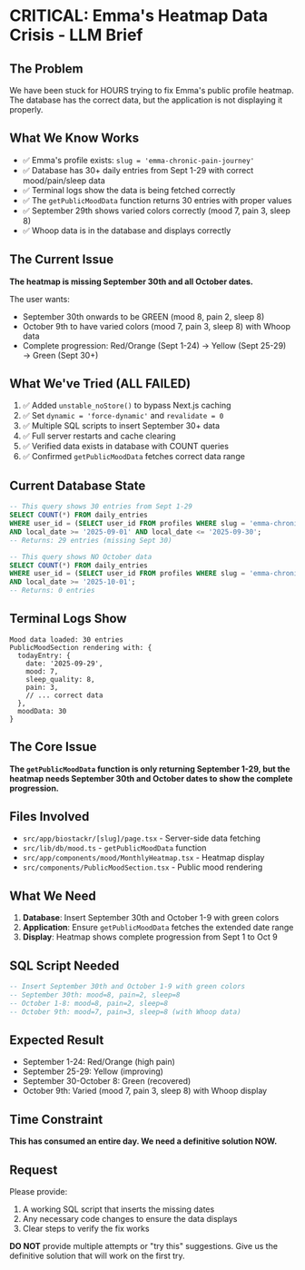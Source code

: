 # CRITICAL: Emma's Heatmap Data Crisis - LLM Brief

## The Problem
We have been stuck for HOURS trying to fix Emma's public profile heatmap. The database has the correct data, but the application is not displaying it properly.

## What We Know Works
- ✅ Emma's profile exists: `slug = 'emma-chronic-pain-journey'`
- ✅ Database has 30+ daily entries from Sept 1-29 with correct mood/pain/sleep data
- ✅ Terminal logs show the data is being fetched correctly
- ✅ The `getPublicMoodData` function returns 30 entries with proper values
- ✅ September 29th shows varied colors correctly (mood 7, pain 3, sleep 8)
- ✅ Whoop data is in the database and displays correctly

## The Current Issue
**The heatmap is missing September 30th and all October dates.** 

The user wants:
- September 30th onwards to be GREEN (mood 8, pain 2, sleep 8)
- October 9th to have varied colors (mood 7, pain 3, sleep 8) with Whoop data
- Complete progression: Red/Orange (Sept 1-24) → Yellow (Sept 25-29) → Green (Sept 30+)

## What We've Tried (ALL FAILED)
1. ✅ Added `unstable_noStore()` to bypass Next.js caching
2. ✅ Set `dynamic = 'force-dynamic'` and `revalidate = 0`
3. ✅ Multiple SQL scripts to insert September 30+ data
4. ✅ Full server restarts and cache clearing
5. ✅ Verified data exists in database with COUNT queries
6. ✅ Confirmed `getPublicMoodData` fetches correct data range

## Current Database State
```sql
-- This query shows 30 entries from Sept 1-29
SELECT COUNT(*) FROM daily_entries 
WHERE user_id = (SELECT user_id FROM profiles WHERE slug = 'emma-chronic-pain-journey')
AND local_date >= '2025-09-01' AND local_date <= '2025-09-30';
-- Returns: 29 entries (missing Sept 30)

-- This query shows NO October data
SELECT COUNT(*) FROM daily_entries 
WHERE user_id = (SELECT user_id FROM profiles WHERE slug = 'emma-chronic-pain-journey')
AND local_date >= '2025-10-01';
-- Returns: 0 entries
```

## Terminal Logs Show
```
Mood data loaded: 30 entries
PublicMoodSection rendering with: {
  todayEntry: {
    date: '2025-09-29',
    mood: 7,
    sleep_quality: 8,
    pain: 3,
    // ... correct data
  },
  moodData: 30
}
```

## The Core Issue
**The `getPublicMoodData` function is only returning September 1-29, but the heatmap needs September 30th and October dates to show the complete progression.**

## Files Involved
- `src/app/biostackr/[slug]/page.tsx` - Server-side data fetching
- `src/lib/db/mood.ts` - `getPublicMoodData` function
- `src/app/components/mood/MonthlyHeatmap.tsx` - Heatmap display
- `src/components/PublicMoodSection.tsx` - Public mood rendering

## What We Need
1. **Database**: Insert September 30th and October 1-9 with green colors
2. **Application**: Ensure `getPublicMoodData` fetches the extended date range
3. **Display**: Heatmap shows complete progression from Sept 1 to Oct 9

## SQL Script Needed
```sql
-- Insert September 30th and October 1-9 with green colors
-- September 30th: mood=8, pain=2, sleep=8
-- October 1-8: mood=8, pain=2, sleep=8  
-- October 9th: mood=7, pain=3, sleep=8 (with Whoop data)
```

## Expected Result
- September 1-24: Red/Orange (high pain)
- September 25-29: Yellow (improving)
- September 30-October 8: Green (recovered)
- October 9th: Varied (mood 7, pain 3, sleep 8) with Whoop display

## Time Constraint
**This has consumed an entire day. We need a definitive solution NOW.**

## Request
Please provide:
1. A working SQL script that inserts the missing dates
2. Any necessary code changes to ensure the data displays
3. Clear steps to verify the fix works

**DO NOT** provide multiple attempts or "try this" suggestions. Give us the definitive solution that will work on the first try.
















